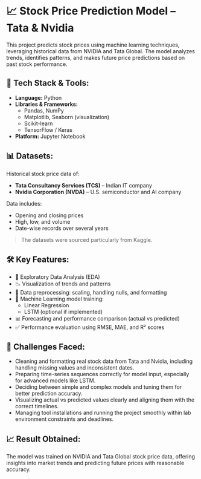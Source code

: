 # 📈 Stock Price Prediction Model – Tata & Nvidia

This project predicts stock prices using machine learning techniques, leveraging historical data from NVIDIA and Tata Global. The model analyzes trends, identifies patterns, and makes future price predictions based on past stock performance.

## 🧠 Tech Stack & Tools:

- **Language:** Python
- **Libraries & Frameworks:**
  - Pandas, NumPy
  - Matplotlib, Seaborn (visualization)
  - Scikit-learn
  - TensorFlow / Keras
- **Platform:** Jupyter Notebook

## 📊 Datasets:

Historical stock price data of:
- **Tata Consultancy Services (TCS)** – Indian IT company
- **Nvidia Corporation (NVDA)** – U.S. semiconductor and AI company

Data includes:
- Opening and closing prices
- High, low, and volume
- Date-wise records over several years

> The datasets were sourced particularly from Kaggle.

## 🛠️ Key Features:

- 📌 Exploratory Data Analysis (EDA)
- 📉 Visualization of trends and patterns
- 🧮 Data preprocessing: scaling, handling nulls, and formatting
- 🤖 Machine Learning model training:
  - Linear Regression
  - LSTM (optional if implemented)
- 📊 Forecasting and performance comparison (actual vs predicted)
- ✅ Performance evaluation using RMSE, MAE, and R² scores

## 🧩 Challenges Faced:
- Cleaning and formatting real stock data from Tata and Nvidia, including handling missing values and inconsistent dates.
- Preparing time-series sequences correctly for model input, especially for advanced models like LSTM.
- Deciding between simple and complex models and tuning them for better prediction accuracy.
- Visualizing actual vs predicted values clearly and aligning them with the correct timelines.
- Managing tool installations and running the project smoothly within lab environment constraints and deadlines.


## 📈 Result Obtained:
 The model was trained on NVIDIA and Tata Global stock price data, offering insights into market trends and predicting future prices with reasonable accuracy.


